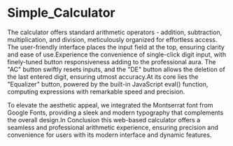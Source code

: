# Simple_Calculator 

The calculator offers standard arithmetic operators - addition, subtraction, multiplication, and division, meticulously organized for effortless access.
The user-friendly interface places the input field at the top, ensuring clarity and ease of use.Experience the convenience of single-click digit input, 
with finely-tuned button responsiveness adding to the professional aura. The "AC" button swiftly resets inputs, and the "DE" button allows the deletion
of the last entered digit, ensuring utmost accuracy.At its core lies the "Equalizer" button, powered by the built-in JavaScript eval() function, 
computing expressions with remarkable speed and precision.

To elevate the aesthetic appeal, we integrated the Montserrat font from Google Fonts, providing a sleek and modern typography that complements the overall 
design.In Conclusion this web-based calculator offers a seamless and professional arithmetic experience, ensuring precision and convenience for users with 
its modern interface and dynamic features.
